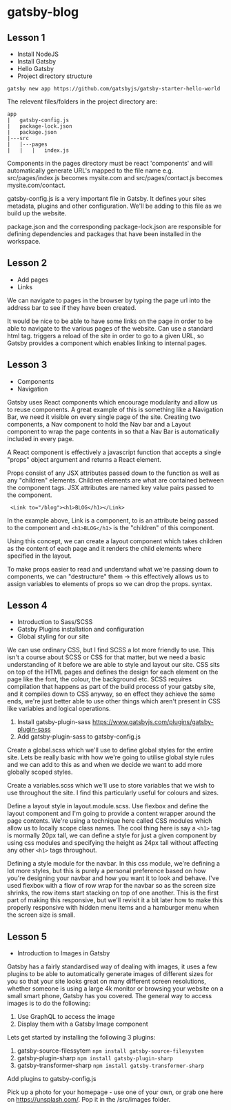 # gatsby-blog

## Lesson 1
* Install NodeJS
* Install Gatsby
* Hello Gatsby
* Project directory structure

```gatsby new app https://github.com/gatsbyjs/gatsby-starter-hello-world```

The relevent files/folders in the project directory are:

```
app
|   gatsby-config.js
|   package-lock.json
|   package.json
|---src
|   |---pages
|   |   |   index.js
```

Components in the pages directory must be react 'components' and will automatically generate URL's mapped to the file name e.g. src/pages/index.js becomes mysite.com and src/pages/contact.js becomes mysite.com/contact.

gatsby-config.js is a very important file in Gatsby. It defines your sites metadata, plugins and other configuration. We'll be adding to this file as we build up the website.

package.json and the corresponding package-lock.json are responsible for defining dependencies and packages that have been installed in the workspace.

## Lesson 2
* Add pages
* Links

We can navigate to pages in the browser by typing the page url into the address bar to see if they have been created.

It would be nice to be able to have some links on the page in order to be able to navigate to the various pages of the website. Can use a standard html <a> tag.
<a> triggers a reload of the site in order to go to a given URL, so Gatsby provides a <Link> component which enables linking to internal pages.

## Lesson 3
* Components
* Navigation

Gatsby uses React components which encourage modularity and allow us to reuse components. A great example of this is something like a Navigation Bar, we need it visible on every single page of the site.
Creating two components, a Nav component to hold the Nav bar and a Layout component to wrap the page contents in so that a Nav Bar is automatically included in every page.

A React component is effectively a javascript function that accepts a single "props" object argument and returns a React element. 

Props consist of any JSX attributes passed down to the function as well as any "children" elements. Children elements are what are contained between the component tags. JSX attributes are named key value pairs passed to the component.

``` <Link to="/blog"><h1>BLOG</h1></Link>```

In the example above, Link is a component, to is an attribute being passed to the component and ```<h1>BLOG</h1>``` is the "children" of this component.

Using this concept, we can create a layout component which takes children as the content of each page and it renders the child elements where specified in the layout.

To make props easier to read and understand what we're passing down to components, we can "destructure" them -> this effectively allows us to assign variables to elements of props so we can drop the props. syntax. 

## Lesson 4
* Introduction to Sass/SCSS
* Gatsby Plugins installation and configuration
* Global styling for our site

We can use ordinary CSS, but I find SCSS a lot more friendly to use. This isn't a course about SCSS or CSS for that matter, but we need a basic understanding of it before we are able to style and layout our site.
CSS sits on top of the HTML pages and defines the design for each element on the page like the font, the colour, the background etc. SCSS requires compilation that happens as part of the build process of your gatsby site, 
and it compiles down to CSS anyway, so en effect they achieve the same ends, we're just better able to use other things which aren't present in CSS like variables and logical operations.

1. Install gatsby-plugin-sass https://www.gatsbyjs.com/plugins/gatsby-plugin-sass
2. Add gatsby-plugin-sass to gatsby-config.js

Create a global.scss which we'll use to define global styles for the entire site. Lets be really basic with how we're going to utilise global style rules and we can add to this as and when we decide we want to add more globally scoped styles. 

Create a variables.scss which we'll use to store variables that we wish to use throughout the site. I find this particularly useful for colours and sizes.

Define a layout style in layout.module.scss. Use flexbox and define the layout component and I'm going to provide a content wrapper around the page contents. We're using a technique here called CSS modules which allow us to locally scope class names. The cool thing here is say a ```<h1>``` tag is mormally 20px tall, we can define a style for just a given component by using css modules and specifying the height as 24px tall without affecting any other ```<h1>``` tags throughout.

Defining a style module for the navbar. In this css module, we're defining a lot more styles, but this is purely a personal preference based on how you're designing your navbar and how you want it to look and behave. I've used flexbox with a flow of row wrap for the navbar so as the screen size shrinks, the row items start stacking on top of one another. This is the first part of making this responsive, but we'll revisit it a bit later how to make this properly responsive with hidden menu items and a hamburger menu when the screen size is small.

## Lesson 5
* Introduction to Images in Gatsby

Gatsby has a fairly standardised way of dealing with images, it uses a few plugins to be able to automatically generate images of different sizes for you so that your site looks great on many different screen resolutions, whether someone is using a large 4k monitor or browsing your website on a small smart phone, Gatsby has you covered. The general way to access images is to do the following:

1. Use GraphQL to access the image
2. Display them with a Gatsby Image component

Lets get started by installing the following 3 plugins:

1. gatsby-source-filessytem ```npm install gatsby-source-filesystem```
2. gatsby-plugin-sharp ```npm install gatsby-plugin-sharp```
3. gatsby-transformer-sharp ```npm install gatsby-transformer-sharp```

Add plugins to gatsby-config.js

Pick up a photo for your homepage - use one of your own, or grab one here on https://unsplash.com/. Pop it in the /src/images folder.